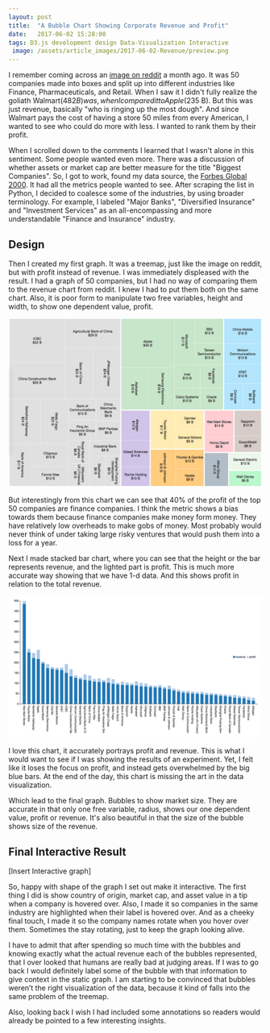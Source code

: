 ```yaml
---
layout: post
title:  "A Bubble Chart Showing Corporate Revenue and Profit"
date:   2017-06-02 15:28:00
tags: D3.js development design Data-Visualization Interactive
 image: /assets/article_images/2017-06-02-Revenue/preview.png 
---
```


I remember coming across an [image on reddit](https://www.reddit.com/r/dataisbeautiful/comments/67c9tp/top_50_largest_corporations_by_revenue_oc/) a month ago. It was 50 companies made into boxes and split up into different industries like Finance, Pharmaceuticals, and Retail. When I saw it I didn&#39;t fully realize the goliath Walmart($482 B) was, when I compared it to Apple($235 B). But this was just revenue, basically &quot;who is ringing up the most dough&quot;. And since Walmart pays the cost of having a store 50 miles from every American, I wanted to see who could do more with less. I wanted to rank them by their profit.

When I scrolled down to the comments I learned that I wasn&#39;t alone in this sentiment. Some people wanted even more. There was a discussion of whether assets or market cap are better measure for the title &quot;Biggest Companies&quot;. So, I got to work, found my data source, the [Forbes Global 2000](https://www.forbes.com/global2000/list/). It had all the metrics people wanted to see. After scraping the list in Python, I decided to coalesce some of the industries, by using broader terminology. For example, I labeled&nbsp;&quot;Major Banks&quot;, &quot;Diversified Insurance&quot; and &quot;Investment Services&quot; as an all-encompassing and&nbsp;more understandable &quot;Finance and Insurance&quot; industry.

## Design

Then I created my first graph. It was a treemap, just like the image on reddit, but with profit instead of revenue. I was immediately displeased with the result. I had a graph of 50 companies, but I had no way of comparing them to the revenue chart from reddit. I knew I had to put them both on the same chart. Also, it is poor form to manipulate two free variables, height and width, to show one dependent value, profit.

![Image of first graph](../assets/article_images/2017-06-02-Revenue/profits-tree.png "Top 50 Companies by Profit, shown with a D3 Treemap")

But interestingly from this chart we can see that 40% of the profit of the top 50 companies are finance companies. I think the metric shows a bias towards them because finance companies make money form money. They have relatively low overheads to make gobs of money. Most probably would never think of under taking large risky ventures that would push them into a loss for a year.

Next I made stacked bar chart, where you can see that the height or the bar represents revenue, and the lighted part is profit. This is much more accurate way showing that we have 1-d data. And this shows profit in relation to the total revenue.

![Image of second graph](../assets/article_images/2017-06-02-Revenue/profits-stacked.png "Top 50 Companies by Profit, shown as a stacked bar chart")

I love this chart, it accurately portrays profit and revenue. This is what I would want to see if I was showing the results of an experiment. Yet, I felt like it loses the focus on profit, and instead gets overwhelmed by the big blue bars. At the end of the day, this chart is missing the art in the data visualization.

Which lead to the final graph. Bubbles to show market size. They are accurate in that only one free variable, radius, shows our one dependent value, profit or revenue. It&#39;s also beautiful in that the size of the bubble shows size of the revenue.

## Final Interactive Result

[Insert Interactive graph]

So, happy with shape of the graph I set out make it interactive. The first thing I did is show country of origin, market cap, and asset value in a tip when a company is hovered over. Also, I made it so companies in the same industry are highlighted when their label is hovered over. And as a cheeky final touch, I made it so the company names rotate when you hover over them. Sometimes the stay rotating, just to keep the graph looking alive.

I have to admit that after spending so much time with the bubbles and knowing exactly what the actual revenue each of the bubbles represented, that I over looked that humans are really bad at judging areas. If I was to go back I would definitely label some of the bubble with that information to give context in the static graph. I am starting to be convinced that bubbles weren&rsquo;t the right visualization of the data, because it kind of falls into the same problem of the treemap.

Also, looking back I wish I had included some annotations so readers would already be pointed to a few interesting insights.